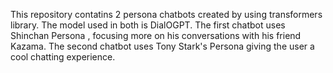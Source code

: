 This repository contatins 2 persona chatbots created by using transformers library.
The model used in both is DialOGPT.
The first chatbot uses Shinchan Persona , focusing more on his conversations with his friend Kazama.
The second chatbot uses Tony Stark's Persona giving the user a cool chatting experience.
